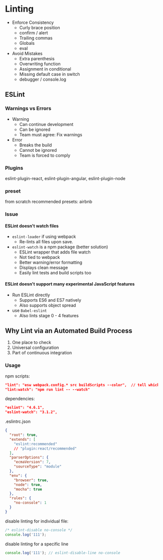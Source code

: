 # Linting

* Enforce Consistency
  * Curly brace position
  * confirm / alert
  * Trailing commas
  * Globals
  * eval
* Avoid Mistakes
  * Extra parenthesis
  * Overwriting function
  * Assignment in conditional
  * Missing default case in switch
  * debugger / console.log

## ESLint

### Warnings vs Errors

* Warning
  * Can continue development
  * Can be ignored
  * Team must agree: Fix warnings
* Error
  * Breaks the build
  * Cannot be ignored
  * Team is forced to comply

### Plugins

eslint-plugin-react, eslint-plugin-angular, eslint-plugin-node

### preset

from scratch recommended presets: airbnb

### Issue

#### ESLint doesn't watch files

* `eslint-loader` if using webpack
  * Re-lints all files upon save.
* `eslint-watch` is a npm package (better solution)
  * ESLint wrapper that adds file watch
  * Not tied to webpack
  * Better warning/error formatting
  * Displays clean message
  * Easily lint tests and build scripts too

#### ESLint doesn't support many experimental JavaScript features

* Run ESLint directly
  * Supports ES6 and ES7 natively
  * Also supports object spread
* use `Babel-eslint`
  * Also lints stage 0 - 4 features

## Why Lint via an Automated Build Process

1.  One place to check
1.  Universal configuration
1.  Part of continuous integration

### Usage

npm scripts:

```json
"lint": "esw webpack.config.* src buildScripts --color",  // tell which files or folders to lint
"lint:watch": "npm run lint -- --watch"
```

dependencies:

```json
"eslint": "4.6.1",
"eslint-watch": "3.1.2",
```

.eslintrc.json

```json
{
  "root": true,
  "extends": [
    "eslint:recommended"
    // "plugin:react/recommended"
  ],
  "parserOptions": {
    "ecmaVersion": 7,
    "sourceType": "module"
  },
  "env": {
    "browser": true,
    "node": true,
    "mocha": true
  },
  "rules": {
    "no-console": 1
  }
}
```

disable linting for individual file:

```javascript
/* eslint-disable no-console */
console.log('111');
```

disable linting for a specific line

```javascript
console.log('111'); // eslint-disable-line no-console
```
